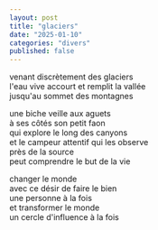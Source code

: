 ```yaml
---
layout: post
title: "glaciers"
date: "2025-01-10"
categories: "divers"
published: false
---
```


<!-- sous la chaleur  
les glaciers  
l'eau vive accourt
au travers des rochers  

une source de joie  
remplissant le canyon  
jusqu'au sommet des montagnes   

la sérénité redevenant glaciers  -->

venant discrètement des glaciers  
l'eau vive accourt et remplit la vallée  
jusqu'au sommet des montagnes  

une biche veille aux aguets  
à ses côtés son petit faon  
qui explore le long des canyons  
et le campeur attentif qui les observe  
près de la source  
peut comprendre le but de la vie  

changer le monde  
avec ce désir de faire le bien  
une personne à la fois  
et transformer le monde  
un cercle d'influence à la fois  
